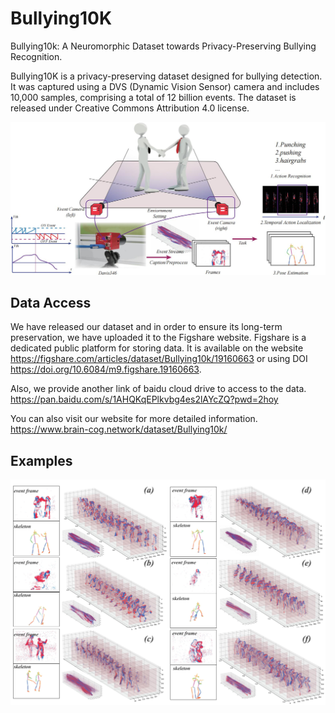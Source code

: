 # Bullying10K
Bullying10k:
A Neuromorphic Dataset towards
Privacy-Preserving Bullying Recognition.

Bullying10K is a privacy-preserving dataset designed for bullying detection. It was captured using a DVS (Dynamic Vision Sensor) camera and includes 10,000 samples, comprising a total of 12 billion events. The dataset is released under Creative Commons Attribution 4.0 license.

![env](./fig/environment_00.jpg)

## Data Access
We have released our dataset and in order to ensure its long-term preservation, we have uploaded it to the Figshare website. Figshare is a dedicated public platform for storing data. It is available on the website https://figshare.com/articles/dataset/Bullying10k/19160663 
or using DOI  https://doi.org/10.6084/m9.figshare.19160663.


Also, we provide another link of baidu cloud drive to access to the data. https://pan.baidu.com/s/1AHQKqEPlkvbg4es2lAYcZQ?pwd=2hoy

You can also visit our website for more detailed information. https://www.brain-cog.network/dataset/Bullying10k/ 


## Examples
![env](./fig/vis_2_00.jpg)
